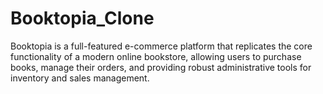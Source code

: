 # Booktopia_Clone
Booktopia is a full-featured e-commerce platform that replicates the core functionality of a modern online bookstore, allowing users to purchase books, manage their orders, and providing robust administrative tools for inventory and sales management.

